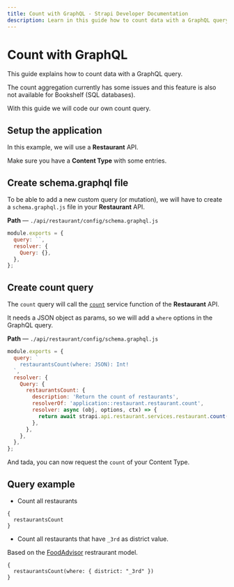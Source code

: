 ```yaml
---
title: Count with GraphQL - Strapi Developer Documentation
description: Learn in this guide how to count data with a GraphQL query.
---
```


# Count with GraphQL

This guide explains how to count data with a GraphQL query.

The count aggregation currently has some issues and this feature is also not available for Bookshelf (SQL databases).

With this guide we will code our own count query.

<!-- TODO: update once GraphQL custom docs are ready -->
<!-- Commented out as GraphQL customization is not ready yet -->
<!-- Here is the [GraphQL documentation](/developer-docs/latest/development/plugins/graphql.md#customize-the-graphql-schema) which we will use to achieve our goal. -->

## Setup the application

In this example, we will use a **Restaurant** API.

Make sure you have a **Content Type** with some entries.

## Create schema.graphql file

To be able to add a new custom query (or mutation), we will have to create a `schema.graphql.js` file in your **Restaurant** API.

**Path** — `./api/restaurant/config/schema.graphql.js`

```js
module.exports = {
  query: ``,
  resolver: {
    Query: {},
  },
};
```

## Create count query

The `count` query will call the [`count`](/developer-docs/latest/development/backend-customization/services.md#core-services) service function of the **Restaurant** API.

It needs a JSON object as params, so we will add a `where` options in the GraphQL query.

**Path** — `./api/restaurant/config/schema.graphql.js`

```js
module.exports = {
  query: `
    restaurantsCount(where: JSON): Int!
  `,
  resolver: {
    Query: {
      restaurantsCount: {
        description: 'Return the count of restaurants',
        resolverOf: 'application::restaurant.restaurant.count',
        resolver: async (obj, options, ctx) => {
          return await strapi.api.restaurant.services.restaurant.count(options.where || {});
        },
      },
    },
  },
};
```

And tada, you can now request the `count` of your Content Type.

## Query example

- Count all restaurants

```
{
  restaurantsCount
}
```

- Count all restaurants that have `_3rd` as district value.

Based on the [FoodAdvisor](https://github.com/strapi/foodadvisor) restraurant model.

```
{
  restaurantsCount(where: { district: "_3rd" })
}
```
